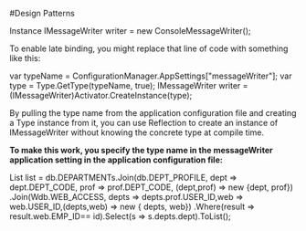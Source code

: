 #Design Patterns

Instance
IMessageWriter writer = new ConsoleMessageWriter();

To enable late binding, you might replace that line of code with something like this:

var typeName =
ConfigurationManager.AppSettings["messageWriter"];
var type = Type.GetType(typeName, true);
IMessageWriter writer =
(IMessageWriter)Activator.CreateInstance(type);

By pulling the type name from the application configuration file and creating a Type instance from it, you can use Reflection to
create an instance of IMessageWriter without knowing the concrete type at compile time.

**To make this work, you specify the type name in the messageWriter application setting in the application configuration
file:**
<appSettings>
<add key="messageWriter"
value="Ploeh.Samples.HelloDI.CommandLine.ConsoleMessageWriter,
HelloDI" />
</appSettings>



List<DEPARTMENTs> list =   db.DEPARTMENTs.Join(db.DEPT_PROFILE, dept => dept.DEPT_CODE, prof => prof.DEPT_CODE, (dept,prof) => new {dept, prof})
            .Join(Wdb.WEB_ACCESS, depts => depts.prof.USER_ID,web => web.USER_ID,(depts,web) => new { depts, web})
            .Where(result => result.web.EMP_ID== id).Select(s => s.depts.dept).ToList<DEPARTMENTs>();
